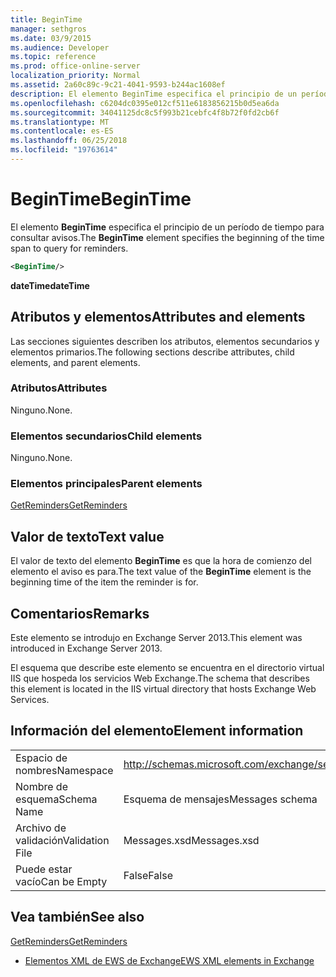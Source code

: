 ```yaml
---
title: BeginTime
manager: sethgros
ms.date: 03/9/2015
ms.audience: Developer
ms.topic: reference
ms.prod: office-online-server
localization_priority: Normal
ms.assetid: 2a60c89c-9c21-4041-9593-b244ac1608ef
description: El elemento BeginTime especifica el principio de un período de tiempo para consultar avisos.
ms.openlocfilehash: c6204dc0395e012cf511e6183856215b0d5ea6da
ms.sourcegitcommit: 34041125dc8c5f993b21cebfc4f8b72f0fd2cb6f
ms.translationtype: MT
ms.contentlocale: es-ES
ms.lasthandoff: 06/25/2018
ms.locfileid: "19763614"
---
```

# <a name="begintime"></a><span data-ttu-id="e2abf-103">BeginTime</span><span class="sxs-lookup"><span data-stu-id="e2abf-103">BeginTime</span></span>

<span data-ttu-id="e2abf-104">El elemento **BeginTime** especifica el principio de un período de tiempo para consultar avisos.</span><span class="sxs-lookup"><span data-stu-id="e2abf-104">The **BeginTime** element specifies the beginning of the time span to query for reminders.</span></span> 
  
```XML
<BeginTime/>
```

 <span data-ttu-id="e2abf-105">**dateTime**</span><span class="sxs-lookup"><span data-stu-id="e2abf-105">**dateTime**</span></span>
## <a name="attributes-and-elements"></a><span data-ttu-id="e2abf-106">Atributos y elementos</span><span class="sxs-lookup"><span data-stu-id="e2abf-106">Attributes and elements</span></span>

<span data-ttu-id="e2abf-107">Las secciones siguientes describen los atributos, elementos secundarios y elementos primarios.</span><span class="sxs-lookup"><span data-stu-id="e2abf-107">The following sections describe attributes, child elements, and parent elements.</span></span>
  
### <a name="attributes"></a><span data-ttu-id="e2abf-108">Atributos</span><span class="sxs-lookup"><span data-stu-id="e2abf-108">Attributes</span></span>

<span data-ttu-id="e2abf-109">Ninguno.</span><span class="sxs-lookup"><span data-stu-id="e2abf-109">None.</span></span>
  
### <a name="child-elements"></a><span data-ttu-id="e2abf-110">Elementos secundarios</span><span class="sxs-lookup"><span data-stu-id="e2abf-110">Child elements</span></span>

<span data-ttu-id="e2abf-111">Ninguno.</span><span class="sxs-lookup"><span data-stu-id="e2abf-111">None.</span></span>
  
### <a name="parent-elements"></a><span data-ttu-id="e2abf-112">Elementos principales</span><span class="sxs-lookup"><span data-stu-id="e2abf-112">Parent elements</span></span>

[<span data-ttu-id="e2abf-113">GetReminders</span><span class="sxs-lookup"><span data-stu-id="e2abf-113">GetReminders</span></span>](getreminders.md)
  
## <a name="text-value"></a><span data-ttu-id="e2abf-114">Valor de texto</span><span class="sxs-lookup"><span data-stu-id="e2abf-114">Text value</span></span>

<span data-ttu-id="e2abf-115">El valor de texto del elemento **BeginTime** es que la hora de comienzo del elemento el aviso es para.</span><span class="sxs-lookup"><span data-stu-id="e2abf-115">The text value of the **BeginTime** element is the beginning time of the item the reminder is for.</span></span> 
  
## <a name="remarks"></a><span data-ttu-id="e2abf-116">Comentarios</span><span class="sxs-lookup"><span data-stu-id="e2abf-116">Remarks</span></span>

<span data-ttu-id="e2abf-117">Este elemento se introdujo en Exchange Server 2013.</span><span class="sxs-lookup"><span data-stu-id="e2abf-117">This element was introduced in Exchange Server 2013.</span></span>
  
<span data-ttu-id="e2abf-118">El esquema que describe este elemento se encuentra en el directorio virtual IIS que hospeda los servicios Web Exchange.</span><span class="sxs-lookup"><span data-stu-id="e2abf-118">The schema that describes this element is located in the IIS virtual directory that hosts Exchange Web Services.</span></span>
  
## <a name="element-information"></a><span data-ttu-id="e2abf-119">Información del elemento</span><span class="sxs-lookup"><span data-stu-id="e2abf-119">Element information</span></span>

|||
|:-----|:-----|
|<span data-ttu-id="e2abf-120">Espacio de nombres</span><span class="sxs-lookup"><span data-stu-id="e2abf-120">Namespace</span></span>  <br/> |http://schemas.microsoft.com/exchange/services/2006/messages  <br/> |
|<span data-ttu-id="e2abf-121">Nombre de esquema</span><span class="sxs-lookup"><span data-stu-id="e2abf-121">Schema Name</span></span>  <br/> |<span data-ttu-id="e2abf-122">Esquema de mensajes</span><span class="sxs-lookup"><span data-stu-id="e2abf-122">Messages schema</span></span>  <br/> |
|<span data-ttu-id="e2abf-123">Archivo de validación</span><span class="sxs-lookup"><span data-stu-id="e2abf-123">Validation File</span></span>  <br/> |<span data-ttu-id="e2abf-124">Messages.xsd</span><span class="sxs-lookup"><span data-stu-id="e2abf-124">Messages.xsd</span></span>  <br/> |
|<span data-ttu-id="e2abf-125">Puede estar vacío</span><span class="sxs-lookup"><span data-stu-id="e2abf-125">Can be Empty</span></span>  <br/> |<span data-ttu-id="e2abf-126">False</span><span class="sxs-lookup"><span data-stu-id="e2abf-126">False</span></span>  <br/> |
   
## <a name="see-also"></a><span data-ttu-id="e2abf-127">Vea también</span><span class="sxs-lookup"><span data-stu-id="e2abf-127">See also</span></span>



[<span data-ttu-id="e2abf-128">GetReminders</span><span class="sxs-lookup"><span data-stu-id="e2abf-128">GetReminders</span></span>](getreminders.md)


- [<span data-ttu-id="e2abf-129">Elementos XML de EWS de Exchange</span><span class="sxs-lookup"><span data-stu-id="e2abf-129">EWS XML elements in Exchange</span></span>](ews-xml-elements-in-exchange.md)

